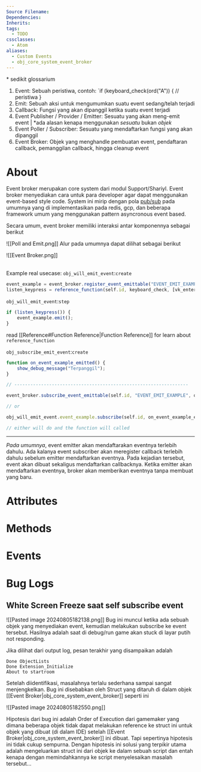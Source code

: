 ```yaml
---
Source Filename: 
Dependencies: 
Inherits: 
tags:
  - TODO
cssclasses:
  - Atom
aliases:
  - Custom Events
  - obj_core_system_event_broker
---
```

\* sedikit glossarium
1. Event: Sebuah peristiwa, contoh: `if (keyboard_check(ord("A")) { // peristiwa }
2. Emit: Sebuah aksi untuk mengumumkan suatu event sedang/telah terjadi
3. Callback: Fungsi yang akan dipanggil ketika suatu event terjadi
4. Event Publisher / Provider / Emitter: Sesuatu yang akan meng-emit event | \*ada alasan kenapa menggunakan *sesuatu* bukan *objek*
5. Event Poller / Subscriber: Sesuatu yang mendaftarkan fungsi yang akan dipanggil
6. Event Broker: Objek yang menghandle pembuatan event, pendaftaran callback, pemanggilan callback, hingga cleanup event
# About
Event broker merupakan core system dari modul Support/Shariyl. Event broker menyediakan cara untuk para developer agar dapat menggunakan event-based style code. System ini mirip dengan pola [pub/sub](https://en.wikipedia.org/wiki/Publish%E2%80%93subscribe_pattern) pada umumnya yang di implementasikan pada redis, gcp, dan beberapa framework umum yang menggunakan pattern asyncronous event based.

Secara umum, event broker memiliki interaksi antar komponennya sebagai berikut

![[Poll and Emit.png]]
Alur pada umumnya dapat dilihat sebagai berikut

![[Event Broker.png]]


\
Example real usecase:
`obj_will_emit_event`:`create`
```js
event_example = event_broker.register_event_emittable("EVENT_EMIT_EXAMPLE");
listen_keypress = reference_function(self.id, keyboard_check, [vk_enter]);
```
`obj_will_emit_event`:`step`
```js
if (listen_keypress()) {
	event_example.emit();
}
```
read [[Reference#Function Reference|Function Reference]] for learn about `reference_function`

`obj_subscribe_emit_event`:`create`
```js
function on_event_example_emitted() {
	show_debug_message("Terpanggil");
}

// -----------------------------------------------------------------

event_broker.subscribe_event_emittable(self.id, "EVENT_EMIT_EXAMPLE", on_event_example_emitted);

// or

obj_will_emit_event.event_example.subscribe(self.id, on_event_example_emitted);

// either will do and the function will called
```

---
*Pada umumnya*, event emitter akan mendaftarakan eventnya terlebih dahulu. Ada kalanya event subscriber akan meregister callback terlebih dahulu sebelum emitter mendaftarkan eventnya. Pada kejadian tersebut, event akan dibuat sekaligus mendaftarkan callbacknya. Ketika emitter akan mendaftarkan eventnya, broker akan memberikan eventnya tanpa membuat yang baru.
# Attributes

# Methods

# Events



# Bug Logs
## White Screen Freeze saat self subscribe event
![[Pasted image 20240805182138.png]]
Bug ini muncul ketika ada sebuah objek yang menyediakan event, kemudian melakukan subscribe ke event tersebut. Hasilnya adalah saat di debug/run game akan stuck di layar putih not responding.

Jika dilihat dari output log, pesan terakhir yang disampaikan adalah

```
Done ObjectLists
Done Extension_Initialize
About to startroom
```

Setelah diidentifikasi, masalahnya terlalu sederhana sampai sangat menjengkelkan. Bug ini disebabkan oleh Struct yang ditaruh di dalam objek [[Event Broker|obj_core_system_event_broker]] seperti ini

![[Pasted image 20240805182550.png]]

Hipotesis dari bug ini adalah Order of Execution dari gamemaker yang dimana beberapa objek tidak dapat melakukan reference ke struct ini untuk objek yang dibuat (di dalam IDE) setelah [[Event Broker|obj_core_system_event_broker]] ini dibuat. Tapi sepertinya hipotesis ini tidak cukup sempurna. Dengan hipotesis ini solusi yang terpikir utama adalah mengeluarkan struct ini dari objek ke dalam sebuah script dan entah kenapa dengan memindahkannya ke script menyelesaikan masalah tersebut...
